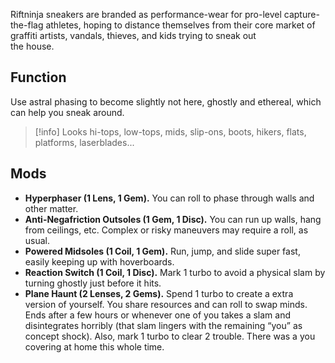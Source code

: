Riftninja sneakers are branded as performance-wear for pro-level capture-the-flag athletes, hoping to distance themselves from their core market of graffiti artists, vandals, thieves, and kids trying to sneak out  
the house.

## Function

Use astral phasing to become slightly not here, ghostly and ethereal, which can help you sneak around.

> [!info] Looks
> hi-tops, low-tops, mids, slip-ons, boots, hikers, flats, platforms, laserblades...

## Mods

- **Hyperphaser (1 Lens, 1 Gem).** You can roll to phase through walls and other matter.
- **Anti-Negafriction Outsoles (1 Gem, 1 Disc).** You can run up walls, hang from ceilings, etc. Complex or risky maneuvers may require a roll, as usual.
- **Powered Midsoles (1 Coil, 1 Gem).** Run, jump, and slide super fast, easily keeping up with hoverboards.
- **Reaction Switch (1 Coil, 1 Disc).** Mark 1 turbo to avoid a physical slam by turning ghostly just before it hits.
- **Plane Haunt (2 Lenses, 2 Gems).** Spend 1 turbo to create a extra version of yourself. You share resources and can roll to swap minds. Ends after a few hours or whenever one of you takes a slam and disintegrates horribly (that slam lingers with the remaining “you” as concept shock). Also, mark 1 turbo to clear 2 trouble. There was a you covering at home this whole time.